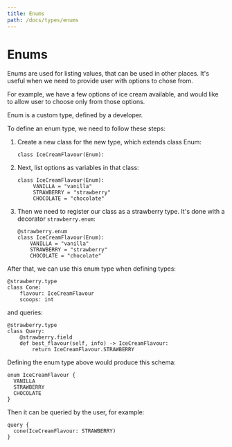 ```yaml
---
title: Enums
path: /docs/types/enums
---
```


# Enums

Enums are used for listing values, that can be used in other places. 
It's useful when we need to provide user with options to chose from. 

For example, we have a few options of ice cream available, and would like to allow user to choose only from those options.

Enum is a custom type, defined by a developer. 

To define an enum type, we need to follow these steps:

1. Create a new class for the new type, which extends class Enum:

    ```class IceCreamFlavour(Enum):```

2. Next, list options as variables in that class:

   ```
   class IceCreamFlavour(Enum):
        VANILLA = "vanilla"
        STRAWBERRY = "strawberry"
        CHOCOLATE = "chocolate"
   ```

3. Then we need to register our class as a strawberry type. It's done with a decorator `strawberry.enum`:

    ```
    @strawberry.enum
    class IceCreamFlavour(Enum):
        VANILLA = "vanilla"
        STRAWBERRY = "strawberry"
        CHOCOLATE = "chocolate"
    ```

After that, we can use this enum type when defining types:

```
@strawberry.type
class Cone:
    flavour: IceCreamFlavour
    scoops: int
```

and queries:

```
@strawberry.type
class Query:
    @strawberry.field
    def best_flavour(self, info) -> IceCreamFlavour:
        return IceCreamFlavour.STRAWBERRY
```

Defining the enum type above would produce this schema:

```
enum IceCreamFlavour {
  VANILLA
  STRAWBERRY
  CHOCOLATE
}
```

Then it can be queried by the user, for example:

```
query {
  cone(IceCreamFlavour: STRAWBERRY)
}
```